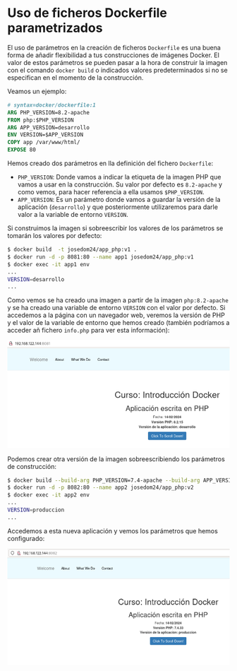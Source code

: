 # Uso de ficheros Dockerfile parametrizados

El uso de parámetros en la creación de ficheros `Dockerfile` es una buena forma de añadir flexibilidad a tus construcciones de imágenes Docker. El valor de estos parámetros se pueden pasar a la hora de construir la imagen con el comando `docker build` o indicados valores predeterminados si no se especifican en el momento de la construcción.

Veamos un ejemplo:

```Dockerfile
# syntax=docker/dockerfile:1
ARG PHP_VERSION=8.2-apache
FROM php:$PHP_VERSION
ARG APP_VERSION=desarrollo
ENV VERSION=$APP_VERSION
COPY app /var/www/html/
EXPOSE 80
```

Hemos creado dos parámetros en lla definición del fichero `Dockerfile`:

* `PHP_VERSION`: Donde vamos a indicar la etiqueta de la imagen PHP que vamos a usar en la construcción. Su valor por defecto es `8.2-apache` y como vemos, para hacer referencia a ella usamos `$PHP_VERSION`.
* `APP_VERSION`: Es un parámetro donde vamos a guardar la versión de la aplicación (`desarrollo`) y que posteriormente utilizaremos para darle valor a la variable de entorno `VERSION`.

Si construimos la imagen si sobreescribir los valores de los parámetros se tomarán los valores por defecto:

```bash
$ docker build  -t josedom24/app_php:v1 .
$ docker run -d -p 8081:80 --name app1 josedom24/app_php:v1
$ docker exec -it app1 env
...
VERSION=desarrollo
...
```

Como vemos se ha creado una imagen a partir de la imagen `php:8.2-apache` y se ha creado una variable de entorno `VERSION` con el valor por defecto. Si accedemos a la página con un navegador web, veremos la versión de PHP y el valor de la variable de entorno que hemos creado (también podríamos a acceder añ fichero `info.php` para ver esta información):

![php](img/variables1.png)

Podemos crear otra versión de la imagen sobreescribiendo los parámetros de construcción:

```bash
$ docker build --build-arg PHP_VERSION=7.4-apache --build-arg APP_VERSION=produccion -t josedom24/app_php:v2 .
$ docker run -d -p 8082:80 --name app2 josedom24/app_php:v2
$ docker exec -it app2 env
...
VERSION=produccion
...
```

Accedemos a esta nueva aplicación y vemos los parámetros que hemos configurado:

![php](img/variables2.png)

